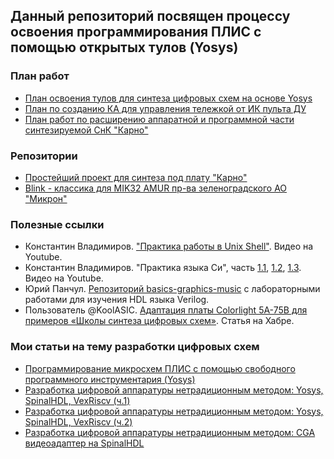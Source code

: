 ## Данный репозиторий посвящен процессу освоения программирования ПЛИС с помощью открытых тулов (Yosys)

### План работ

- [План освоения тулов для синтеза цифровых схем на основе Yosys](https://github.com/pointcheck/learning-fgpa/blob/main/Learning-Plan.md)
- [План по созданию КА для управления тележкой от ИК пульта ДУ](https://github.com/pointcheck/learning-fgpa/blob/main/IR_RC_Cart.md)
- [План работ по расширению аппаратной и программной части синтезируемой СнК "Карно"](https://github.com/pointcheck/learning-fgpa/blob/main/Extending_KarnixSoC.md)

### Репозитории

- [Простейший проект для синтеза под плату "Карно"](https://github.com/pointcheck/KarnixSimpleProject)
- [Blink - классика для MIK32 AMUR пр-ва зеленоградского АО "Микрон"](https://github.com/Fabmicro-LLC/MIK32_Blink)

### Полезные ссылки

- Константин Владимиров. ["Практика работы в Unix Shell"](https://www.youtube.com/watch?v=KLv-5jWlKjM). Видео на Youtube.
- Константин Владимиров. "Практика языка Си", часть [1.1](https://www.youtube.com/watch?v=7YhRFx-oyW4), [1.2](https://www.youtube.com/watch?v=oWGrH0R8iwU), [1.3](https://www.youtube.com/watch?v=qaCsf7wOpRQ). Видео на Youtube.
- Юрий Панчул. [Репозиторий basics-graphics-music](https://github.com/yuri-panchul/basics-graphics-music) с лабораторными работами для изучения HDL языка Verilog.
- Пользователь @KoolASIC. [Адаптация платы Colorlight 5A-75B для примеров «Школы синтеза цифровых схем»](https://habr.com/ru/articles/849592/). Статья на Хабре.

### Мои статьи на тему разработки цифровых схем

- [Программирование микросхем ПЛИС с помощью свободного программного инструментария (Yosys)](https://www.fabmicro.ru/pub/articles/Programming%20FPGAs%20using%20yosys.pdf)
- [Разработка цифровой аппаратуры нетрадиционным методом: Yosys, SpinalHDL, VexRiscv (ч.1)](https://habr.com/ru/articles/801191/)
- [Разработка цифровой аппаратуры нетрадиционным методом: Yosys, SpinalHDL, VexRiscv (ч.2)](https://habr.com/ru/articles/802127/)
- [Разработка цифровой аппаратуры нетрадиционным методом: CGA видеоадаптер на SpinalHDL](https://habr.com/ru/articles/855718/)
